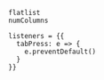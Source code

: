 ```
flatlist
numColumns 
```

```
listeners = {{
  tabPress: e => {
    e.preventDefault()
  }
}}

```
